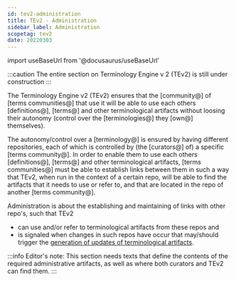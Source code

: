 ```yaml
---
id: tev2-administration
title: TEv2 - Administration
sidebar_label: Administration
scopetag: tev2
date: 20220303
---
```


import useBaseUrl from '@docusaurus/useBaseUrl'

:::caution
The entire section on Terminology Engine v 2 (TEv2) is still under construction
:::

The Terminology Engine v2 (TEv2) ensures that the [community@] of [terms communities@] that use it will be able to use each others [definitions@], [terms@] and other terminological artifacts without loosing their autonomy (control over the [terminologies@] they [own@] themselves).

The autonomy/control over a [terminology@] is ensured by having different repositories, each of which is controlled by (the [curators@] of) a specific [terms community@]. In order to enable them to use each others [definitions@], [terms@] and other terminological artifacts, [terms communities@] must be able to establish links between them in such a way that TEv2, when run in the context of a certain repo, will be able to find the artifacts that it needs to use or refer to, and that are located in the repo of another [terms community@].

Administration is about the establishing and maintaining of links with other repo's, such that TEv2
- can use and/or refer to terminological artifacts from these repos and
- is signaled when changes in such repos have occur that may/should trigger the [generation of updates of terminological artifacts](tev2-artifact-generation).

:::info Editor's note:
This section needs texts that define the contents of the required administrative artifacts, as well as where both curators and TEv2 can find them.
:::